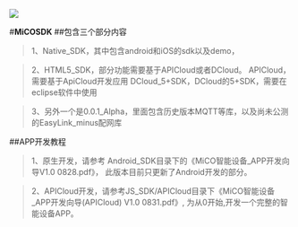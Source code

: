 
![](http://ac-rkb3roqq.clouddn.com/3995aae8ef870506.png)

#**MiCOSDK**
##包含三个部分内容

>1、Native_SDK，其中包含android和iOS的sdk以及demo，

>2、HTML5_SDK，部分功能需要基于APICloud或者DCloud。
		APICloud，需要基于ApiCloud开发应用
		DCloud_5+SDK，DCloud的5+SDK，需要在eclipse软件中使用

>3、另外一个是0.0.1_Alpha，里面包含历史版本MQTT等库，以及尚未公测的EasyLink_minus配网库

##APP开发教程

>1、原生开发，请参考 Android_SDK目录下的《MiCO智能设备_APP开发向导V1.0 0828.pdf》，
		此版本目前只更新了Android开发的部分。

>2、APICloud开发，请参考JS_SDK/APICloud目录下《MiCO智能设备_APP开发向导(APICloud) V1.0 0831.pdf》,
		为从0开始,开发一个完整的智能设备APP。